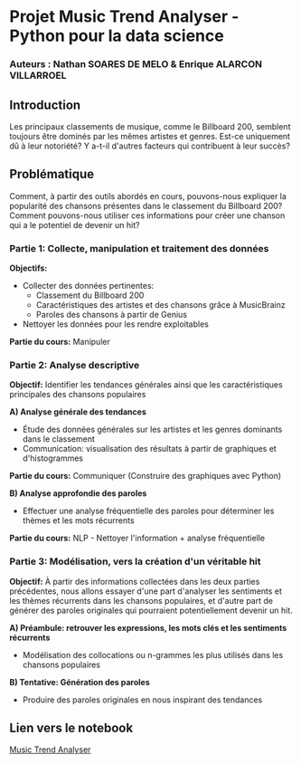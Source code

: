 # Projet Music Trend Analyser - Python pour la data science

### Auteurs : Nathan SOARES DE MELO & Enrique ALARCON VILLARROEL

## Introduction

Les principaux classements de musique, comme le Billboard 200, semblent toujours être dominés par les mêmes artistes et genres. Est-ce uniquement dû à leur notoriété? Y a-t-il d'autres facteurs qui contribuent à leur succès?

## Problématique

Comment, à partir des outils abordés en cours, pouvons-nous expliquer la popularité des chansons présentes dans le classement du Billboard 200? Comment pouvons-nous utiliser ces informations pour créer une chanson qui a le potentiel de devenir un hit?

### Partie 1: Collecte, manipulation et traitement des données

**Objectifs:**
- Collecter des données pertinentes:
    - Classement du Billboard 200
    - Caractéristiques des artistes et des chansons grâce à MusicBrainz
    - Paroles des chansons à partir de Genius
- Nettoyer les données pour les rendre exploitables

**Partie du cours:** Manipuler

### Partie 2: Analyse descriptive

**Objectif:** Identifier les tendances générales ainsi que les caractéristiques principales des chansons populaires

**A) Analyse générale des tendances**
- Étude des données générales sur les artistes et les genres dominants dans le classement
- Communication: visualisation des résultats à partir de graphiques et d'histogrammes

**Partie du cours:** Communiquer (Construire des graphiques avec Python)

**B) Analyse approfondie des paroles**
- Effectuer une analyse fréquentielle des paroles pour déterminer les thèmes et les mots récurrents

**Partie du cours:** NLP - Nettoyer l'information + analyse fréquentielle

### Partie 3: Modélisation, vers la création d'un véritable hit

**Objectif:** À partir des informations collectées dans les deux parties précédentes, nous allons essayer d'une part d'analyser les sentiments et les thèmes récurrents dans les chansons populaires, et d'autre part de générer des paroles originales qui pourraient potentiellement devenir un hit.

**A) Préambule: retrouver les expressions, les mots clés et les sentiments récurrents**
- Modélisation des collocations ou n-grammes les plus utilisés dans les chansons populaires

**B) Tentative: Génération des paroles**
- Produire des paroles originales en nous inspirant des tendances

## Lien vers le notebook

[Music Trend Analyser](https://github.com/enriquealarcon01/Projet-Python/blob/main/data_retrieve.ipynb)
